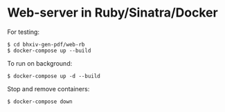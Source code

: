 # Web-server in Ruby/Sinatra/Docker

For testing:

```
$ cd bhxiv-gen-pdf/web-rb
$ docker-compose up --build
```

To run on background:

```
$ docker-compose up -d --build
```

Stop and remove containers:

```
$ docker-compose down
```
